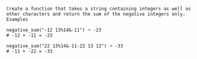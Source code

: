     Create a function that takes a string containing integers as well as other characters and return the sum of the negative integers only.
    Examples

    negative_sum("-12 13%14&-11") ➞ -23
    # -12 + -11 = -23

    negative_sum("22 13%14&-11-22 13 12") ➞ -33
    # -11 + -22 = -33